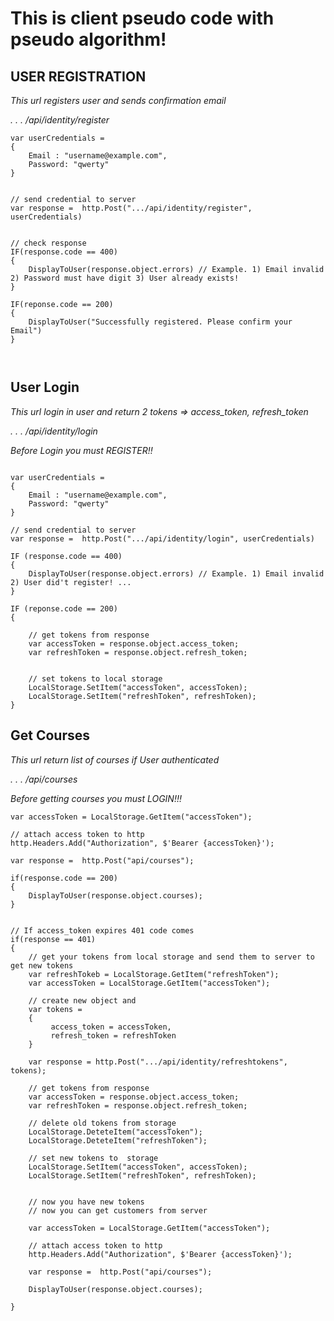 # This is client pseudo code with pseudo algorithm!


## USER REGISTRATION

*This url registers user and sends confirmation email*

*. . . /api/identity/register*




```
var userCredentials = 
{
    Email : "username@example.com",
    Password: "qwerty"
}


// send credential to server
var response =  http.Post(".../api/identity/register", userCredentials)


// check response
IF(response.code == 400)
{
    DisplayToUser(response.object.errors) // Example. 1) Email invalid 2) Password must have digit 3) User already exists!
}

IF(reponse.code == 200)
{
    DisplayToUser("Successfully registered. Please confirm your Email")
}



```

## User Login

*This url login in user and return 2 tokens => access_token, refresh_token*

*. . . /api/identity/login*

*Before Login you must REGISTER!!*



```

var userCredentials = 
{
    Email : "username@example.com",
    Password: "qwerty"
}

// send credential to server
var response =  http.Post(".../api/identity/login", userCredentials)

IF (response.code == 400)
{
    DisplayToUser(response.object.errors) // Example. 1) Email invalid 2) User did't register! ...
}

IF (reponse.code == 200)
{
  
    // get tokens from response
    var accessToken = response.object.access_token;
    var refreshToken = response.object.refresh_token;


    // set tokens to local storage
    LocalStorage.SetItem("accessToken", accessToken);
    LocalStorage.SetItem("refreshToken", refreshToken);
}

```

## Get Courses 

*This url return list of courses if User authenticated*

*. . . /api/courses*

*Before getting courses you must LOGIN!!!*


```
var accessToken = LocalStorage.GetItem("accessToken");

// attach access token to http
http.Headers.Add("Authorization", $'Bearer {accessToken}');

var response =  http.Post("api/courses");

if(response.code == 200)
{
    DisplayToUser(response.object.courses);
}


// If access_token expires 401 code comes
if(response == 401)
{
    // get your tokens from local storage and send them to server to get new tokens
    var refreshTokeb = LocalStorage.GetItem("refreshToken");
    var accessToken = LocalStorage.GetItem("accessToken");
    
    // create new object and 
    var tokens = 
    {
         access_token = accessToken,
         refresh_token = refreshToken
    }

    var response = http.Post(".../api/identity/refreshtokens", tokens);
    
    // get tokens from response
    var accessToken = response.object.access_token;
    var refreshToken = response.object.refresh_token;

    // delete old tokens from storage
    LocalStorage.DeteteItem("accessToken");
    LocalStorage.DeteteItem("refreshToken");

    // set new tokens to  storage
    LocalStorage.SetItem("accessToken", accessToken);
    LocalStorage.SetItem("refreshToken", refreshToken);


    // now you have new tokens
    // now you can get customers from server
    
    var accessToken = LocalStorage.GetItem("accessToken");

    // attach access token to http
    http.Headers.Add("Authorization", $'Bearer {accessToken}');

    var response =  http.Post("api/courses");

    DisplayToUser(response.object.courses);

}
```
